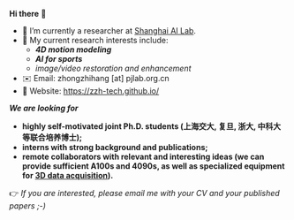 **Hi there** 👋

- 🌱 I’m currently a researcher at [Shanghai AI Lab](https://www.shlab.org.cn/).
- 🔭 My current research interests include:
  - **_4D motion modeling_**
  - **_AI for sports_**
  - _image/video restoration and enhancement_
- :envelope: Email: zhongzhihang [at] pjlab.org.cn
- :watermelon: Website: https://zzh-tech.github.io/

**_We are looking for_**  
  - **highly self-motivated joint Ph.D. students (上海交大, 复旦, 浙大, 中科大等联合培养博士);**
  - **interns with strong background and publications;**
  - **remote collaborators with relevant and interesting ideas (we can provide sufficient A100s and 4090s, as well as specialized equipment for <a href="https://dna-rendering.github.io/#about" target="_blank">3D data acquisition</a>).**

:point_right: *If you are interested, please email me with your CV and your published papers ;-)*
